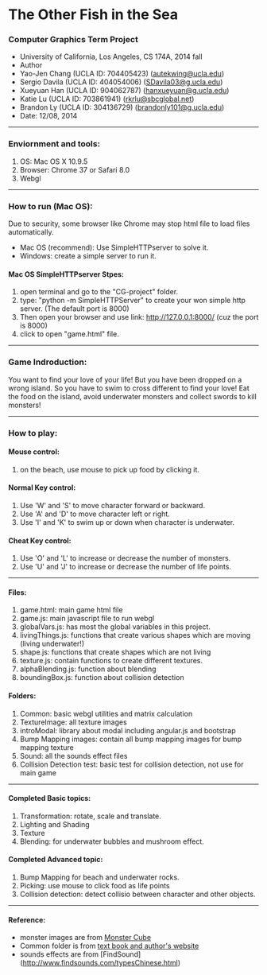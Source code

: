 The Other Fish in the Sea
=====================================================
### Computer Graphics Term Project
* University of California, Los Angeles, CS 174A, 2014 fall
* Author
 * Yao-Jen Chang   (UCLA ID: 704405423) (autekwing@ucla.edu)
 * Sergio Davila   (UCLA ID: 404054006) (SDavila03@g.ucla.edu)
 * Xueyuan Han     (UCLA ID: 904062787) (hanxueyuan@g.ucla.edu)
 * Katie Lu        (UCLA ID: 703861941) (rkrlu@sbcglobal.net)
 * Brandon Ly      (UCLA ID: 304136729) (brandonly101@g.ucla.edu)
* Date: 12/08, 2014

----------------------------------------------------
### Enviornment and tools:
1. OS: Mac OS X 10.9.5
2. Browser: Chrome 37 or Safari 8.0
3. Webgl

----------------------------------------------------
### How to run (Mac OS):
Due to security, some browser like Chrome may stop html file to load files automatically.
* Mac OS (recommend): Use SimpleHTTPserver to solve it.
* Windows: create a simple server to run it.

#### Mac OS SimpleHTTPserver Stpes:

1. open terminal and go to the "CG-project"  folder.
2. type: "python -m SimpleHTTPServer" to create your won simple http server. (The default port is 8000)
3. Then open your browser and use link: http://127.0.0.1:8000/ (cuz the port is 8000)
4. click to open "game.html" file.

----------------------------------------------------
### Game Indroduction:

You want to find your love of your life! But you have been dropped on a wrong island. 
So you have to swim to cross different to find your love! 
Eat the food on the island, avoid underwater monsters and collect swords to kill monsters!

----------------------------------------------------
### How to play:

#### Mouse control:
1. on the beach, use mouse to pick up food by clicking it.

#### Normal Key control:
1. Use 'W' and 'S' to move character forward or backward.
2. Use 'A' and 'D' to move character left or right.
3. Use 'I' and 'K' to swim up or down when character is underwater.

#### Cheat Key control:
1. Use 'O' and 'L' to increase or decrease the number of monsters.
2. Use 'U' and 'J' to increase or decrease the number of life points.

----------------------------------------------------
#### Files:
1. game.html:        main game html file
2. game.js:          main javascript file to run webgl
3. globalVars.js:    has most the global variables in this project.
4. livingThings.js:  functions that create various shapes which are moving (living underwater!)
5. shape.js:         functions that create shapes which are not living
6. texture.js:       contain functions to create different textures.
7. alphaBlending.js: function about blending
8. boundingBox.js:   function about collision detection

#### Folders:
1. Common:              basic webgl utilities and matrix calculation
2. TextureImage:        all texture images
3. introModal:          library about modal including angular.js and bootstrap
4. Bump Mapping images: contain all bump mapping images for bump mapping texture
5. Sound:               all the sounds effect files
6. Collision Detection test: basic test for collision detection, not use for main game

----------------------------------------------------
#### Completed Basic topics:
1. Transformation: rotate, scale and translate.
2. Lighting and Shading
3. Texture
4. Blending: for underwater bubbles and mushroom effect.

#### Completed Advanced topic:
1. Bump Mapping for beach and underwater rocks.
2. Picking: use mouse to click food as life points
3. Collision detection: detect collisio between character and other objects.

----------------------------------------------------
#### Reference:
* monster images are from [Monster Cube](https://www.behance.net/gallery/4531779/Monster-Cube)
* Common folder is from [text book and author's website](http://www.cs.unm.edu/~angel/WebGL/7E/)
* sounds effects are from [FindSound] (http://www.findsounds.com/typesChinese.html)
